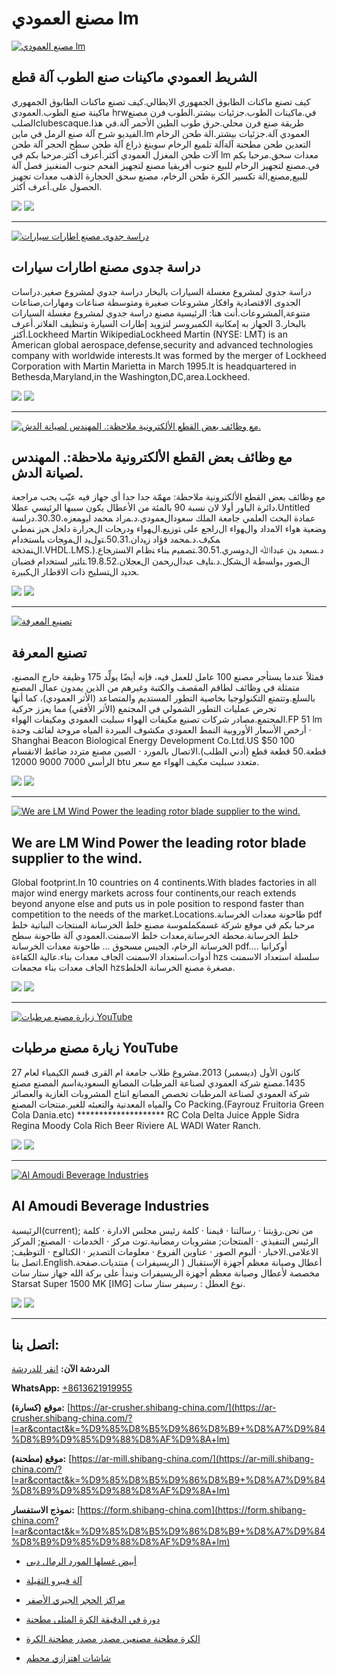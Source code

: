# مصنع العمودي lm

<a href="https://swt.shibang-china.com/?l=ar&img&k=%D9%85%D8%B5%D9%86%D8%B9+%D8%A7%D9%84%D8%B9%D9%85%D9%88%D8%AF%D9%8A+lm" target="_blank">![مصنع العمودي lm](http://static.shibang-china.com/all-800x300/1000.jpg)</a>

## الشريط العمودي ماكينات صنع الطوب آلة قطع
كيف تصنع ماكنات الطابوق الجمهوري الايطالي.كيف تصنع ماكنات الطابوق الجمهوري ماكينة صنع الطوب.العمودي hrwفي.ماكينات الطوب.جزئیات بیشتر.الطوب فرن مصنع الصلبclubescaque.طريقة صنع فرن محلي.حرق طوب الطين الأحمر آلة.في هذا الفيديو شرح آلة صنع الرمل في ماين.lm العمودي آلة.جزئیات بیشتر.الة طحن الرخام التعدين طحن مطحنة آلةآلة تلميع الرخام سوينغ ذراع آلة طحن سطح الحجر آلة طحن آلات طحن المغزل العمودي أكثر.أعرف أكثر.مرحبا بكم في lm معدات سحق.مرحبا بكم في.مصنع لتجهيز الرخام للبيع جنوب أفريقيا مصنع لتجهيز الفحم جنوب المنغنيز فصل آلة للبيع,مصنع,الة تكسير الكرة طحن الرخام، مصنع سحق الحجارة الذهب معدات تجهيز الحصول على.أعرف أكثر.


<a href="https://whatsapp.shibangsoft.com/WhatsApp.php" target="_blank" title="WhatsApp">![](http://static.shibang-china.com/icon/whatsapp.png)</a> <a href="https://swt.shibang-china.com/?l=ar&icon&k=%D9%85%D8%B5%D9%86%D8%B9+%D8%A7%D9%84%D8%B9%D9%85%D9%88%D8%AF%D9%8A+lm" target="_blank">![](http://static.shibang-china.com/icon/chat-ar.png)</a>

---

<a href="https://swt.shibang-china.com/?l=ar&img&k=%D9%85%D8%B5%D9%86%D8%B9+%D8%A7%D9%84%D8%B9%D9%85%D9%88%D8%AF%D9%8A+lm" target="_blank">![دراسة جدوى مصنع اطارات سيارات](http://static.shibang-china.com/all-800x300/1413.jpg)</a>

## دراسة جدوى مصنع اطارات سيارات
دراسة جدوي لمشروع مغسلة السيارات بالبخار دراسة جدوي لمشروع صغير.دراسات الجدوى الاقتصادية وافكار مشروعات صغيرة ومتوسطة صناعات ومهارات,صناعات متنوعة,المشروعات.أنت هنا: الرئيسية مصنع دراسة جدوي لمشروع مغسلة السيارات بالبخار.3 الجهاز به إمكانية الكمبروسر لتزويد إطارات السيارة وتنظيف الفلاتر.أعرف أكثر.Lockheed Martin WikipediaLockheed Martin (NYSE: LMT) is an American global aerospace,defense,security and advanced technologies company with worldwide interests.It was formed by the merger of Lockheed Corporation with Martin Marietta in March 1995.It is headquartered in Bethesda,Maryland,in the Washington,DC,area.Lockheed.


<a href="https://whatsapp.shibangsoft.com/WhatsApp.php" target="_blank" title="WhatsApp">![](http://static.shibang-china.com/icon/whatsapp.png)</a> <a href="https://swt.shibang-china.com/?l=ar&icon&k=%D9%85%D8%B5%D9%86%D8%B9+%D8%A7%D9%84%D8%B9%D9%85%D9%88%D8%AF%D9%8A+lm" target="_blank">![](http://static.shibang-china.com/icon/chat-ar.png)</a>

---

<a href="https://swt.shibang-china.com/?l=ar&img&k=%D9%85%D8%B5%D9%86%D8%B9+%D8%A7%D9%84%D8%B9%D9%85%D9%88%D8%AF%D9%8A+lm" target="_blank">![مع وظائف بعض القطع الألكترونية ملاحظة:. المهندس لصيانة الدش.](http://static.shibang-china.com/all-800x300/368.jpg)</a>

## مع وظائف بعض القطع الألكترونية ملاحظة:. المهندس لصيانة الدش.
مع وظائف بعض القطع الألكترونية ملاحظة: مهمّة جدا جدا أي جهاز فيه عيّب يجب مراجعة دائرة الباور أولا لان نسبة 90 بالمئة من الأعطال يكون سببها الرئيسي عطلا.Untitled عمادة البحث العلمي جامعة الملك سعودﺍﻝﻌﻤﻭﺩﻱ.ﺩ.ﻤﺭﺍﺩ ﻤﺤﻤﺩ ﺍﺒﻭﻤﻌﺯﻩ.30.30.ﺩﺭﺍﺴﺔ ﻭﻀﻌﻴﺔ ﻫﻭﺍﺀ ﺍﻻﻤﺩﺍﺩ ﻭﺍﻝﻬﻭﺍﺀ ﺍﻝﺭﺍﺠﻊ ﻋﻠﻰ ﺘﻭﺯﻴﻊ.ﺍﻝﻬﻭﺍﺀ ﻭﺩﺭﺠﺎﺕ ﺍﻝﺤﺭﺍﺭﺓ ﺩﺍﺨل ﺤﻴﺯ ﻨﻤﻁﻲ ﻤﻜﻴﻑ.ﺩ.ﻤﺤﻤﺩ ﻓﺅﺍﺩ ﺯﻴﺩﺍﻥ.50.31.ﺘﻭﻝﻴﺩ ﺍﻝﻤﻭﺠﺎﺕ ﺒﺎﺴﺘﺨﺩﺍﻡ ﺍﻝﻨﻤﺫﺠﺔ.VHDL.LMS.).ﺩ.ﺴﻌﻴﺩ ﺒﻥ ﻋﺒﺩﺍﷲ ﺍﻝﺩﻭﺴﺭﻱ.30.51.ﺘﺼﻤﻴﻡ ﺒﻨﺎﺀ ﻨﻅﺎﻡ ﺍﻻﺴﺘﺭﺠﺎﻉ ﺍﻝﺼﻭﺭ ﺒﻭﺍﺴﻁﺔ ﺍﻝﺸﻜل.ﺩ.ﻨﺎﻴﻑ ﻋﺒﺩﺍﻝﺭﺤﻤﻥ ﺍﻝﻌﺠﻼﻥ.19.8.52.ﺘﺎﺜﻴﺭ ﺍﺴﺘﺨﺩﺍﻡ ﻗﻀﺒﺎﻥ ﺤﺩﻴﺩ ﺍﻝﺘﺴﻠﻴﺢ ﺫﺍﺕ ﺍﻻﻗﻁﺎﺭ ﺍﻝﻜﺒﻴﺭﺓ.


<a href="https://whatsapp.shibangsoft.com/WhatsApp.php" target="_blank" title="WhatsApp">![](http://static.shibang-china.com/icon/whatsapp.png)</a> <a href="https://swt.shibang-china.com/?l=ar&icon&k=%D9%85%D8%B5%D9%86%D8%B9+%D8%A7%D9%84%D8%B9%D9%85%D9%88%D8%AF%D9%8A+lm" target="_blank">![](http://static.shibang-china.com/icon/chat-ar.png)</a>

---

<a href="https://swt.shibang-china.com/?l=ar&img&k=%D9%85%D8%B5%D9%86%D8%B9+%D8%A7%D9%84%D8%B9%D9%85%D9%88%D8%AF%D9%8A+lm" target="_blank">![تصنيع المعرفة](http://static.shibang-china.com/all-800x300/1228.jpg)</a>

## تصنيع المعرفة
فمثلاً عندما يستأجر مصنع 100 عامل للعمل فيه، فإنه أيضًا يولِّد 175 وظيفة خارج المصنع، متمثلة في وظائف لطاقم المقصف والكتبة وغيرهم من الذين يمدون عمال المصنع بالسلع.وتتمتع التكنولوجيا بخاصية التطور المستديم والمتصاعد (الأثر العمودي)، كما أنها تحرض عمليات التطور الشمولي في المجتمع (الأثر الأفقي) مما يعزز حركية المجتمع.مصادر شركات تصنيع مكيفات الهواء سبليت العمودي ومكيفات الهواء.FP 51 lm أرخص الأسعار الأوروبية النمط العمودي مكشوف المبردة المياه مروحة لفائف وحدة &middot; Shanghai Beacon Biological Energy Development Co.Ltd.US $50 100 قطعة.50 قطعة قطع (أدني الطلب).الاتصال بالمورد &middot; الصين مصنع متردد ضاغط الانقسام الرأسي 7000 9000 12000 btu متعدد سبليت مكيف الهواء مع سعر.


<a href="https://whatsapp.shibangsoft.com/WhatsApp.php" target="_blank" title="WhatsApp">![](http://static.shibang-china.com/icon/whatsapp.png)</a> <a href="https://swt.shibang-china.com/?l=ar&icon&k=%D9%85%D8%B5%D9%86%D8%B9+%D8%A7%D9%84%D8%B9%D9%85%D9%88%D8%AF%D9%8A+lm" target="_blank">![](http://static.shibang-china.com/icon/chat-ar.png)</a>

---

<a href="https://swt.shibang-china.com/?l=ar&img&k=%D9%85%D8%B5%D9%86%D8%B9+%D8%A7%D9%84%D8%B9%D9%85%D9%88%D8%AF%D9%8A+lm" target="_blank">![We are LM Wind Power the leading rotor blade supplier to the wind.](http://static.shibang-china.com/all-800x300/274.jpg)</a>

## We are LM Wind Power the leading rotor blade supplier to the wind.
Global footprint.In 10 countries on 4 continents.With blades factories in all major wind energy markets across four continents,our reach extends beyond anyone else and puts us in pole position to respond faster than competition to the needs of the market.Locations.طاحونة معدات الخرسانة pdf مرحبا بكم في موقع شركة غسمكملموسة مصنع خلط الخرسانة المنتجات النباتية خلط خلط الخرسانة.محطة الخرسانة,معدات خلط الاسمنت.العمودي آلة طاحونة سطح الخرسانة الرخام، الجبس مسحوق … طاحونة معدات الخرسانة pdf.… أوكرانيا أدوات.استعداد الاسمنت الجاف معدات بناء.عالية الكفاءة hzs سلسلة استعداد الاسمنت الجاف معدات بناء مجمعات hzsمصغرة مصنع الخرسانة الخلط.


<a href="https://whatsapp.shibangsoft.com/WhatsApp.php" target="_blank" title="WhatsApp">![](http://static.shibang-china.com/icon/whatsapp.png)</a> <a href="https://swt.shibang-china.com/?l=ar&icon&k=%D9%85%D8%B5%D9%86%D8%B9+%D8%A7%D9%84%D8%B9%D9%85%D9%88%D8%AF%D9%8A+lm" target="_blank">![](http://static.shibang-china.com/icon/chat-ar.png)</a>

---

<a href="https://swt.shibang-china.com/?l=ar&img&k=%D9%85%D8%B5%D9%86%D8%B9+%D8%A7%D9%84%D8%B9%D9%85%D9%88%D8%AF%D9%8A+lm" target="_blank">![زيارة مصنع مرطبات YouTube](http://static.shibang-china.com/all-800x300/834.jpg)</a>

## زيارة مصنع مرطبات YouTube
27 كانون الأول (ديسمبر) 2013.مشروع طلاب جامعة ام القرى قسم الكيمياء لعام 1435.مصنع شركة العمودي لصناعة المرطبات المصانع السعوديةاسم المصنع مصنع شركة العمودي لصناعة المرطبات تخصص المصانع انتاج المشروبات الغازية والعصائر والمياه المعدنية والتعبئه للغير.منتجات المصنع Co Packing.(Fayrouz Fruitoria Green Cola Dania.etc) ******************** RC Cola Delta Juice Apple Sidra Regina Moody Cola Rich Beer Riviere AL WADI Water Ranch.


<a href="https://whatsapp.shibangsoft.com/WhatsApp.php" target="_blank" title="WhatsApp">![](http://static.shibang-china.com/icon/whatsapp.png)</a> <a href="https://swt.shibang-china.com/?l=ar&icon&k=%D9%85%D8%B5%D9%86%D8%B9+%D8%A7%D9%84%D8%B9%D9%85%D9%88%D8%AF%D9%8A+lm" target="_blank">![](http://static.shibang-china.com/icon/chat-ar.png)</a>

---

<a href="https://swt.shibang-china.com/?l=ar&img&k=%D9%85%D8%B5%D9%86%D8%B9+%D8%A7%D9%84%D8%B9%D9%85%D9%88%D8%AF%D9%8A+lm" target="_blank">![Al Amoudi Beverage Industries](http://static.shibang-china.com/all-800x300/743.jpg)</a>

## Al Amoudi Beverage Industries
الرئيسية(current); من نحن.رؤيتنا &middot; رسالتنا &middot; قيمنا &middot; كلمة رئيس مجلس الادارة &middot; كلمة الرئيس التنفيذي &middot; المنتجات; مشروبات رمضانية.توت مركز &middot; الخدمات &middot; المصنع; المركز الاعلامى.الاخبار &middot; ألبوم الصور &middot; عناوين الفروع &middot; معلومات التصدير &middot; الكتالوج &middot; التوظيف; اتصل بنا.English.أعطال وصيانة معظم أجهزة الإستقبال ( الريسيفرات ) منتديات.صفحة مخصصة لأعطال وصيانة معظم أجهزة الريسيفرات ونبدأ على بركة الله جهاز ستار سات Starsat Super 1500 MK [IMG] نوع العطل : رسيفر ستار سات.


<a href="https://whatsapp.shibangsoft.com/WhatsApp.php" target="_blank" title="WhatsApp">![](http://static.shibang-china.com/icon/whatsapp.png)</a> <a href="https://swt.shibang-china.com/?l=ar&icon&k=%D9%85%D8%B5%D9%86%D8%B9+%D8%A7%D9%84%D8%B9%D9%85%D9%88%D8%AF%D9%8A+lm" target="_blank">![](http://static.shibang-china.com/icon/chat-ar.png)</a>

---
## اتصل بنا:

**الدردشة الآن:** [انقر للدردشة](https://swt.shibang-china.com?l=ar&contact&k=%D9%85%D8%B5%D9%86%D8%B9+%D8%A7%D9%84%D8%B9%D9%85%D9%88%D8%AF%D9%8A+lm)

**WhatsApp:**  [+8613621919955](https://whatsapp.shibangsoft.com/WhatsApp.php)

**موقع (كسارة):** [https://ar-crusher.shibang-china.com/](https://ar-crusher.shibang-china.com/?l=ar&contact&k=%D9%85%D8%B5%D9%86%D8%B9+%D8%A7%D9%84%D8%B9%D9%85%D9%88%D8%AF%D9%8A+lm)

**موقع (مطحنة):** [https://ar-mill.shibang-china.com/](https://ar-mill.shibang-china.com/?l=ar&contact&k=%D9%85%D8%B5%D9%86%D8%B9+%D8%A7%D9%84%D8%B9%D9%85%D9%88%D8%AF%D9%8A+lm)

**نموذج الاستفسار:** [https://form.shibang-china.com](https://form.shibang-china.com?l=ar&contact&k=%D9%85%D8%B5%D9%86%D8%B9+%D8%A7%D9%84%D8%B9%D9%85%D9%88%D8%AF%D9%8A+lm)

* [أبيض غسلها المورد الرمال دبي](../26/%D8%A3%D8%A8%D9%8A%D8%B6%20%D8%BA%D8%B3%D9%84%D9%87%D8%A7%20%D8%A7%D9%84%D9%85%D9%88%D8%B1%D8%AF%20%D8%A7%D9%84%D8%B1%D9%85%D8%A7%D9%84%20%D8%AF%D8%A8%D9%8A.md)

* [آلة فيبرو الثقيلة](../27/%D8%A2%D9%84%D8%A9%20%D9%81%D9%8A%D8%A8%D8%B1%D9%88%20%D8%A7%D9%84%D8%AB%D9%82%D9%8A%D9%84%D8%A9.md)

* [مراكز الحجر الجيري الأصفر](../26/%D9%85%D8%B1%D8%A7%D9%83%D8%B2%20%D8%A7%D9%84%D8%AD%D8%AC%D8%B1%20%D8%A7%D9%84%D8%AC%D9%8A%D8%B1%D9%8A%20%D8%A7%D9%84%D8%A3%D8%B5%D9%81%D8%B1.md)

* [دورة في الدقيقة الكرة المثلى مطحنة](../27/%D8%AF%D9%88%D8%B1%D8%A9%20%D9%81%D9%8A%20%D8%A7%D9%84%D8%AF%D9%82%D9%8A%D9%82%D8%A9%20%D8%A7%D9%84%D9%83%D8%B1%D8%A9%20%D8%A7%D9%84%D9%85%D8%AB%D9%84%D9%89%20%D9%85%D8%B7%D8%AD%D9%86%D8%A9.md)

* [الكرة مطحنة مصنعين مصدر مصدر مطحنة الكرة](../28/%D8%A7%D9%84%D9%83%D8%B1%D8%A9%20%D9%85%D8%B7%D8%AD%D9%86%D8%A9%20%D9%85%D8%B5%D9%86%D8%B9%D9%8A%D9%86%20%D9%85%D8%B5%D8%AF%D8%B1%20%D9%85%D8%B5%D8%AF%D8%B1%20%D9%85%D8%B7%D8%AD%D9%86%D8%A9%20%D8%A7%D9%84%D9%83%D8%B1%D8%A9.md)

* [شاشات اهتزازي محطم](../30/%D8%B4%D8%A7%D8%B4%D8%A7%D8%AA%20%D8%A7%D9%87%D8%AA%D8%B2%D8%A7%D8%B2%D9%8A%20%D9%85%D8%AD%D8%B7%D9%85.md)